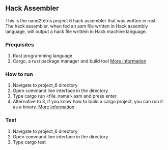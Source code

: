 ## Hack Assembler
This is the nand2tetris project 6 hack assembler that was written in rust. The hack assembler, when fed an asm file written in Hack assembly language, will output a hack file writtein in Hack machine language.

### Prequisites
1. Rust programming language
2. Cargo, a rust package manager and build tool
<a href="https://www.rust-lang.org/">More information</a>

### How to run
1. Navigate to project_6 directory
2. Open command line interface in the directory
3. Type cargo run <file_name>.asm and press enter
4. Alternative to 3, if you know how to build a cargo project, you can run it as a binary. <a href="https://doc.rust-lang.org/cargo/commands/cargo-build.html">More information</a>

### Test
1. Navigate to project_6 directory
2. Open command line interface in the directory
3. Type cargo test
